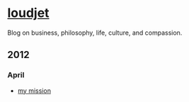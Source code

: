 [loudjet](http://loudjet.com)
============================

Blog on business, philosophy, life, culture, and compassion.

2012
----

### April
* [my
  mission](https://github.com/jprichardson/loudjet.com/blob/master/articles/2012/04/my-mission.md)


